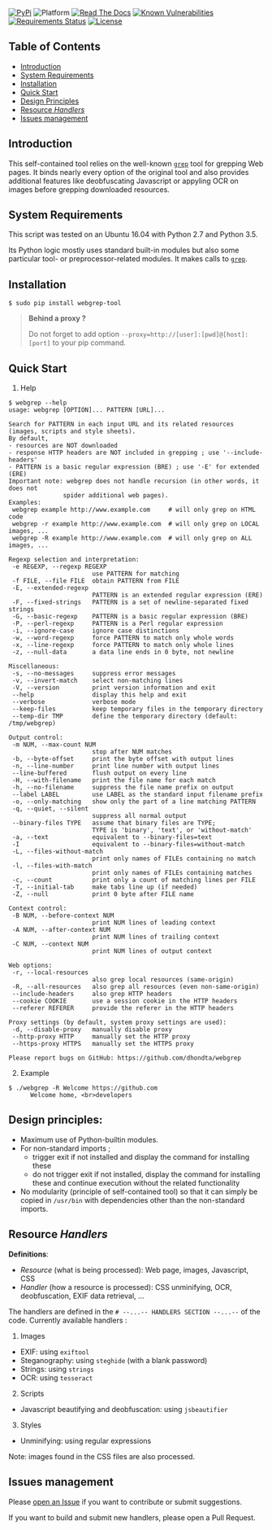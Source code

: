 [![PyPi](https://img.shields.io/pypi/v/webgrep-tool.svg)](https://pypi.python.org/pypi/webgrep-tool/)
![Platform](https://img.shields.io/badge/platform-linux-yellow.svg)
[![Read The Docs](https://readthedocs.org/projects/webgrep/badge/?version=latest)](http://webgrep.readthedocs.io/en/latest/?badge=latest)
[![Known Vulnerabilities](https://snyk.io/test/github/dhondta/webgrep/badge.svg?targetFile=requirements.txt)](https://snyk.io/test/github/dhondta/webgrep?targetFile=requirements.txt)
[![Requirements Status](https://requires.io/github/dhondta/webgrep/requirements.svg?branch=master)](https://requires.io/github/dhondta/webgrep/requirements/?branch=master)
[![License](https://img.shields.io/pypi/l/webgrep-tool.svg)](https://pypi.python.org/pypi/webgrep-tool/)


## Table of Contents

   * [Introduction](#introduction)
   * [System Requirements](#system-requirements)
   * [Installation](#installation)
   * [Quick Start](#quick-start)
   * [Design Principles](#design-principles)
   * [Resource *Handlers*](#resource-handlers)
   * [Issues management](#issues-management)


## Introduction

This self-contained tool relies on the well-known [`grep`](https://linux.die.net/man/1/grep) tool for grepping Web pages. It binds nearly every option of the original tool and also provides additional features like deobfuscating Javascript or appyling OCR on images before grepping downloaded resources.


## System Requirements

This script was tested on an Ubuntu 16.04 with Python 2.7 and Python 3.5.

Its Python logic mostly uses standard built-in modules but also some particular tool- or preprocessor-related modules. It makes calls to [`grep`](https://linux.die.net/man/1/grep).


## Installation

 ```session
 $ sudo pip install webgrep-tool
 ```

 > **Behind a proxy ?**
 > 
 > Do not forget to add option `--proxy=http://[user]:[pwd]@[host]:[port]` to your pip command.


## Quick Start

1. Help

 ```session
 $ webgrep --help
usage: webgrep [OPTION]... PATTERN [URL]...

Search for PATTERN in each input URL and its related resources
 (images, scripts and style sheets).
By default,
 - resources are NOT downloaded
 - response HTTP headers are NOT included in grepping ; use '--include-headers'
 - PATTERN is a basic regular expression (BRE) ; use '-E' for extended (ERE)
Important note: webgrep does not handle recursion (in other words, it does not
                spider additional web pages).
Examples:
  webgrep example http://www.example.com     # will only grep on HTML code
  webgrep -r example http://www.example.com  # will only grep on LOCAL images, ...
  webgrep -R example http://www.example.com  # will only grep on ALL images, ...

Regexp selection and interpretation:
  -e REGEXP, --regexp REGEXP
                        use PATTERN for matching
  -f FILE, --file FILE  obtain PATTERN from FILE
  -E, --extended-regexp
                        PATTERN is an extended regular expression (ERE)
  -F, --fixed-strings   PATTERN is a set of newline-separated fixed strings
  -G, --basic-regexp    PATTERN is a basic regular expression (BRE)
  -P, --perl-regexp     PATTERN is a Perl regular expression
  -i, --ignore-case     ignore case distinctions
  -w, --word-regexp     force PATTERN to match only whole words
  -x, --line-regexp     force PATTERN to match only whole lines
  -z, --null-data       a data line ends in 0 byte, not newline

Miscellaneous:
  -s, --no-messages     suppress error messages
  -v, --invert-match    select non-matching lines
  -V, --version         print version information and exit
  --help                display this help and exit
  --verbose             verbose mode
  --keep-files          keep temporary files in the temporary directory
  --temp-dir TMP        define the temporary directory (default: /tmp/webgrep)

Output control:
  -m NUM, --max-count NUM
                        stop after NUM matches
  -b, --byte-offset     print the byte offset with output lines
  -n, --line-number     print line number with output lines
  --line-buffered       flush output on every line
  -H, --with-filename   print the file name for each match
  -h, --no-filename     suppress the file name prefix on output
  --label LABEL         use LABEL as the standard input filename prefix
  -o, --only-matching   show only the part of a line matching PATTERN
  -q, --quiet, --silent
                        suppress all normal output
  --binary-files TYPE   assume that binary files are TYPE;
                        TYPE is 'binary', 'text', or 'without-match'
  -a, --text            equivalent to --binary-files=text
  -I                    equivalent to --binary-files=without-match
  -L, --files-without-match
                        print only names of FILEs containing no match
  -l, --files-with-match
                        print only names of FILEs containing matches
  -c, --count           print only a count of matching lines per FILE
  -T, --initial-tab     make tabs line up (if needed)
  -Z, --null            print 0 byte after FILE name

Context control:
  -B NUM, --before-context NUM
                        print NUM lines of leading context
  -A NUM, --after-context NUM
                        print NUM lines of trailing context
  -C NUM, --context NUM
                        print NUM lines of output context

Web options:
  -r, --local-resources
                        also grep local resources (same-origin)
  -R, --all-resources   also grep all resources (even non-same-origin)
  --include-headers     also grep HTTP headers
  --cookie COOKIE       use a session cookie in the HTTP headers
  --referer REFERER     provide the referer in the HTTP headers

Proxy settings (by default, system proxy settings are used):
  -d, --disable-proxy   manually disable proxy
  --http-proxy HTTP     manually set the HTTP proxy
  --https-proxy HTTPS   manually set the HTTPS proxy

Please report bugs on GitHub: https://github.com/dhondta/webgrep

 ```
 
2. Example

 ```session
 $ ./webgrep -R Welcome https://github.com
       Welcome home, <br>developers
 
 ```


## Design principles:

- Maximum use of Python-builtin modules.
- For non-standard imports ;
  - trigger exit if not installed and display the command for installing these
  - do not trigger exit if not installed, display the command for installing these and continue execution without the related functionality
- No modularity (principle of self-contained tool) so that it can simply be copied in `/usr/bin` with dependencies other than the non-standard imports.


## Resource *Handlers*

**Definitions**:
- *Resource* (what is being processed):  Web page, images, Javascript, CSS
- *Handler* (how a resource is processed): CSS unminifying, OCR, deobfuscation, EXIF data retrieval, ...

The handlers are defined in the `# --...-- HANDLERS SECTION --...--` of the code. Currently available handlers :
1. Images
  - EXIF: using `exiftool`
  - Steganography: using `steghide` (with a blank password)
  - Strings: using `strings`
  - OCR: using `tesseract`
2. Scripts
  - Javascript beautifying and deobfuscation: using `jsbeautifier`
3. Styles
  - Unminifying: using regular expressions

Note: images found in the CSS files are also processed.


## Issues management

Please [open an Issue](https://github.com/dhondta/webgrep/issues/new) if you want to contribute or submit suggestions. 

If you want to build and submit new handlers, please open a Pull Request.
